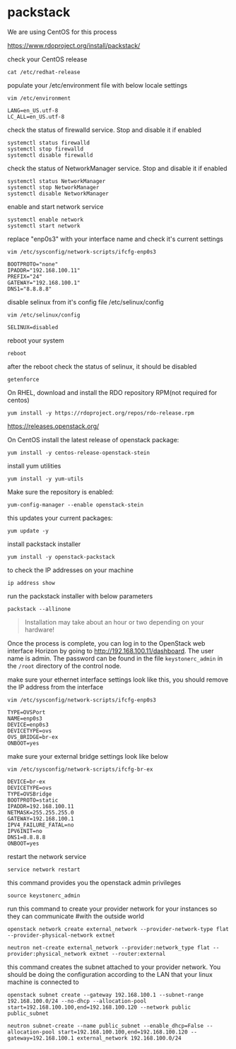 # packstack

We are using CentOS for this process

https://www.rdoproject.org/install/packstack/

check your CentOS release 
```
cat /etc/redhat-release
```

populate your /etc/environment file with below locale settings 
```
vim /etc/environment
```
```
LANG=en_US.utf-8
LC_ALL=en_US.utf-8
```

check the status of firewalld service. Stop and disable it if enabled
```
systemctl status firewalld
systemctl stop firewalld
systemctl disable firewalld
```

check the status of NetworkManager service. Stop and disable it if enabled
```
systemctl status NetworkManager
systemctl stop NetworkManager
systemctl disable NetworkManager
```

enable and start network service
```
systemctl enable network 
systemctl start network
```

replace "enp0s3" with your interface name and check it's current settings
```
vim /etc/sysconfig/network-scripts/ifcfg-enp0s3
```
```
BOOTPROTO="none"
IPADDR="192.168.100.11"
PREFIX="24"
GATEWAY="192.168.100.1"
DNS1="8.8.8.8"
```


disable selinux from it's config file /etc/selinux/config 
```
vim /etc/selinux/config
```
```
SELINUX=disabled
```

reboot your system
```
reboot
```

after the reboot check the status of selinux, it should be disabled
```
getenforce
```

On RHEL, download and install the RDO repository RPM(not required for centos)
```
yum install -y https://rdoproject.org/repos/rdo-release.rpm
```

https://releases.openstack.org/

On CentOS install the latest release of openstack package:
```
yum install -y centos-release-openstack-stein
```

install yum utilities
```
yum install -y yum-utils
```

Make sure the repository is enabled:
```
yum-config-manager --enable openstack-stein
```

this updates your current packages:
```
yum update -y
```

install packstack installer
```
yum install -y openstack-packstack
```

to check the IP addresses on your machine 
```
ip address show
```

run the packstack installer with below parameters
```
packstack --allinone
```
> Installation may take about an hour or two depending on your hardware!

Once the process is complete, you can log in to the OpenStack web interface Horizon by going to http://192.168.100.11/dashboard. The user name is admin. The password can be found in the file `keystonerc_admin` in the `/root` directory of the control node.


make sure your ethernet interface settings look like this, you should remove the IP address from the interface
```
vim /etc/sysconfig/network-scripts/ifcfg-enp0s3
```
```
TYPE=OVSPort
NAME=enp0s3
DEVICE=enp0s3
DEVICETYPE=ovs
OVS_BRIDGE=br-ex
ONBOOT=yes
```

make sure your external bridge settings look like below
```
vim /etc/sysconfig/network-scripts/ifcfg-br-ex
```
```
DEVICE=br-ex
DEVICETYPE=ovs
TYPE=OVSBridge
BOOTPROTO=static
IPADDR=192.168.100.11
NETMASK=255.255.255.0
GATEWAY=192.168.100.1
IPV4_FAILURE_FATAL=no
IPV6INIT=no
DNS1=8.8.8.8
ONBOOT=yes
```

restart the network service
```
service network restart
```

this command provides you the openstack admin privileges
```
source keystonerc_admin
```

run this command to create your provider network for your instances so they can communicate #with the outside world
```
openstack network create external_network --provider-network-type flat --provider-physical-network extnet

neutron net-create external_network --provider:network_type flat --provider:physical_network extnet --router:external
```

this command creates the subnet attached to your provider network. You should be doing the configuration according to the LAN that your linux machine is connected to
```
openstack subnet create --gateway 192.168.100.1 --subnet-range 192.168.100.0/24 --no-dhcp --allocation-pool start=192.168.100.100,end=192.168.100.120 --network public public_subnet

neutron subnet-create --name public_subnet --enable_dhcp=False --allocation-pool start=192.168.100.100,end=192.168.100.120 --gateway=192.168.100.1 external_network 192.168.100.0/24
```
